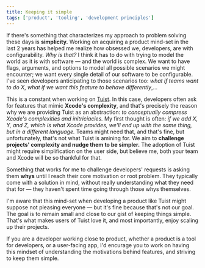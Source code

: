 ```yaml
---
title: Keeping it simple
tags: ['product', 'tooling', 'development principles']
---
```


If there's something that characterizes my approach to problem solving these days is **simplicity.**
Working on acquiring a product mind-set in the last 2 years has helped me realize how obsessed we,
developers,
are with configurability.
_Why is that?_ I think it has to do with trying to model the world as it is with software ―
and the world is complex.
We want to have flags, arguments, and options to model all possible scenarios we might encounter;
we want every single detail of our software to be configurable.
I've seen developers anticipating to those scenarios too:
_what if teams want to do X_, _what if we want this feature to behave differently_,...

This is a constant when working on [Tuist](https://tuist.io).
In this case,
developers often ask for features that mimic **Xcode's complexity**,
and that's precisely the reason why we are providing Tuist as an abstraction:
_to conceptually compress Xcode's complexities and initriciacies._
My first thought is often:
_if we add X, Y, and Z, which is what Xcode provides, we'll end up with the same thing, but in a different language._
Teams might need that,
and that's fine,
but unfortunately,
that's not what Tuist is amining for.
We aim to **challenge projects' complexity and nudge them to be simpler.**
The adoption of Tuist might require simplification on the user side,
but believe me,
both your team and Xcode will be so thankful for that.

Something that works for me to challenge developers' requests is asking them **whys** until I reach their core motivation or root problem.
They typically come with a solution in mind, without really understanding what they need that for ―
they haven't spent time going through those whys themselves.

I'm aware that this mind-set when developing a product like Tuist might suppose not pleasing everyone ―
but it's fine because that's not our goal.
The goal is to remain small and close to our gist of keeping things simple.
That's what makes users of Tuist love it,
and most importantly,
enjoy scaling up their projects.

If you are a developer working close to product,
whether a product is a tool for developers, or a user-facing app,
I'd encurage you to work on having this mindset of understanding the motivations behind features,
and striving to keep them simple.
